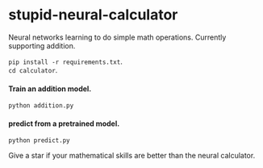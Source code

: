 # stupid-neural-calculator
Neural networks learning to do simple math operations. Currently supporting addition.   

`pip install -r requirements.txt`.  
`cd calculator`.  

#### Train an addition model.  

```python addition.py```

#### predict from a pretrained model.  

```python predict.py```


Give a star if your mathematical skills are better than the neural calculator. 

